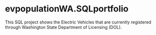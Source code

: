 # evpopulationWA.SQLportfolio
This SQL project shows the Electric Vehicles that are currently registered through Washington State Department of Licensing (DOL).
